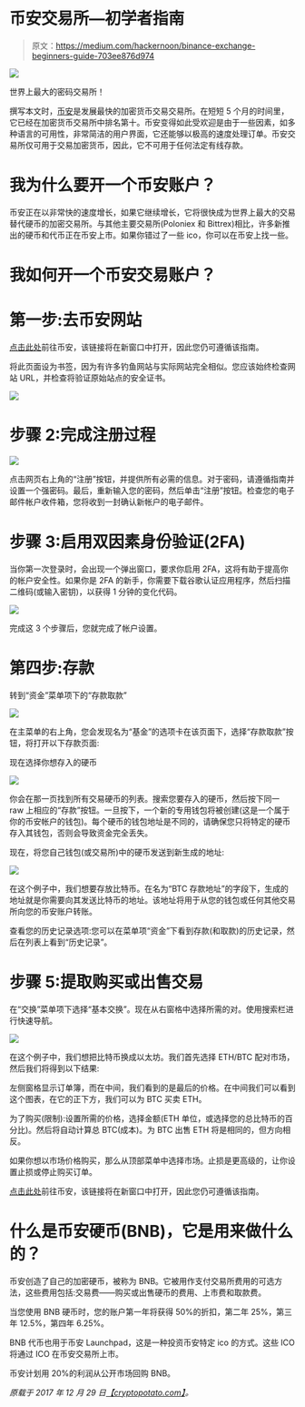 # 币安交易所—初学者指南

> 原文：<https://medium.com/hackernoon/binance-exchange-beginners-guide-703ee876d974>

![](img/d6622a0a19b591d559abaae9545ec005.png)

世界上最大的密码交易所！

撰写本文时，[币安](https://cryptopotato.com/pl/binance1en)是发展最快的加密货币交易交易所。在短短 5 个月的时间里，它已经在加密货币交易所中排名第十。币安变得如此受欢迎是由于一些因素，如多种语言的可用性，非常简洁的用户界面，它还能够以极高的速度处理订单。币安交易所仅可用于交易加密货币，因此，它不可用于任何法定有线存款。

# 我为什么要开一个币安账户？

币安正在以非常快的速度增长，如果它继续增长，它将很快成为世界上最大的交易替代硬币的加密交易所。与其他主要交易所(Poloniex 和 Bittrex)相比，许多新推出的硬币和代币正在币安上市。如果你错过了一些 ico，你可以在币安上找一些。

# 我如何开一个币安交易账户？

# 第一步:去币安网站

[点击此处](https://cryptopotato.com/pl/binance1en)前往币安，该链接将在新窗口中打开，因此您仍可遵循该指南。

将此页面设为书签，因为有许多钓鱼网站与实际网站完全相似。您应该始终检查网站 URL，并检查将验证原始站点的安全证书。

![](img/2a2aa052d8e8de0b124696ed3f3fc7e6.png)

# 步骤 2:完成注册过程

![](img/12c64c4fa140897181c9b98035392dc4.png)

点击网页右上角的“注册”按钮，并提供所有必需的信息。对于密码，请遵循指南并设置一个强密码。最后，重新输入您的密码，然后单击“注册”按钮。检查您的电子邮件帐户收件箱，您将收到一封确认新帐户的电子邮件。

# 步骤 3:启用双因素身份验证(2FA)

当你第一次登录时，会出现一个弹出窗口，要求你启用 2FA，这将有助于提高你的帐户安全性。如果你是 2FA 的新手，你需要下载谷歌认证应用程序，然后扫描二维码(或输入密钥)，以获得 1 分钟的变化代码。

![](img/a9f5e860e9e0e9d534596a0499a7a7cf.png)

完成这 3 个步骤后，您就完成了帐户设置。

# 第四步:存款

转到“资金”菜单项下的“存款取款”

![](img/bc36849aaef898d52706b7ae32e8213e.png)

在主菜单的右上角，您会发现名为“基金”的选项卡在该页面下，选择“存款取款”按钮，将打开以下存款页面:

现在选择你想存入的硬币

![](img/2abd2ef00aabdb6cb5f154ac09b6969b.png)

你会在那一页找到所有交易硬币的列表。搜索您要存入的硬币，然后按下同一 raw 上相应的“存款”按钮。一旦按下，一个新的专用钱包将被创建(这是一个属于你的币安帐户的钱包)。每个硬币的钱包地址是不同的，请确保您只将特定的硬币存入其钱包，否则会导致资金完全丢失。

现在，将您自己钱包(或交易所)中的硬币发送到新生成的地址:

![](img/368e5b1062b53ed3885916b7c8a63868.png)

在这个例子中，我们想要存放比特币。在名为“BTC 存款地址”的字段下，生成的地址就是你需要向其发送比特币的地址。该地址将用于从您的钱包或任何其他交易所向您的币安账户转账。

查看您的历史记录选项:您可以在菜单项“资金”下看到存款(和取款)的历史记录，然后在列表上看到“历史记录”。

# 步骤 5:提取购买或出售交易

在“交换”菜单项下选择“基本交换”。现在从右窗格中选择所需的对。使用搜索栏进行快速导航。

![](img/8c193081a19fbb7946ef74ababfd99ef.png)

在这个例子中，我们想把比特币换成以太坊。我们首先选择 ETH/BTC 配对市场，然后我们将得到以下结果:

左侧窗格显示订单簿，而在中间，我们看到的是最后的价格。在中间我们可以看到这个图表，在它的正下方，我们可以为 BTC 买卖 ETH。

为了购买(限制):设置所需的价格，选择金额(ETH 单位，或选择您的总比特币的百分比)。然后将自动计算总 BTC(成本)。为 BTC 出售 ETH 将是相同的，但方向相反。

如果你想以市场价格购买，那么从顶部菜单中选择市场。止损是更高级的，让你设置止损或停止购买订单。

[点击此处](https://cryptopotato.com/pl/binance1en)前往币安，该链接将在新窗口中打开，因此您仍可遵循该指南。

# 什么是币安硬币(BNB)，它是用来做什么的？

币安创造了自己的加密硬币，被称为 BNB。它被用作支付交易所费用的可选方法，这些费用包括:交易费——购买或出售硬币的费用、上市费和取款费。

当您使用 BNB 硬币时，您的账户第一年将获得 50%的折扣，第二年 25%，第三年 12.5%，第四年 6.25%。

BNB 代币也用于币安 Launchpad，这是一种投资币安特定 ico 的方式。这些 ICO 将通过 ICO 在币安交易所上市。

币安计划用 20%的利润从公开市场回购 BNB。

*原载于 2017 年 12 月 29 日*[*【cryptopotato.com】*](https://cryptopotato.com/binance-exchange-beginners-guide/)*。*
